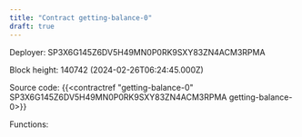 ```yaml
---
title: "Contract getting-balance-0"
draft: true
---
```

Deployer: SP3X6G145Z6DV5H49MN0P0RK9SXY83ZN4ACM3RPMA


 



Block height: 140742 (2024-02-26T06:24:45.000Z)

Source code: {{<contractref "getting-balance-0" SP3X6G145Z6DV5H49MN0P0RK9SXY83ZN4ACM3RPMA getting-balance-0>}}

Functions:



